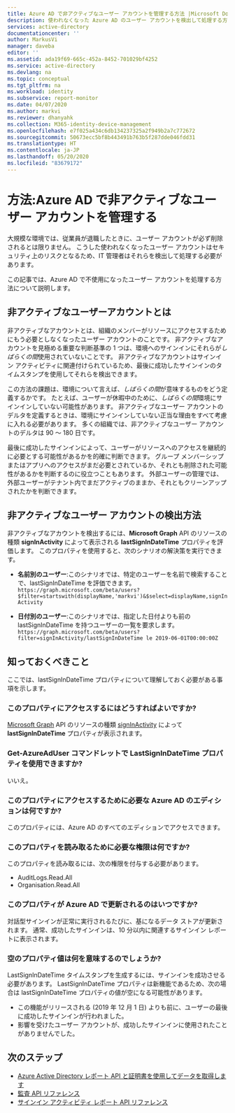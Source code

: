 ```yaml
---
title: Azure AD で非アクティブなユーザー アカウントを管理する方法 |Microsoft Docs
description: 使われなくなった Azure AD のユーザー アカウントを検出して処理する方法について説明します
services: active-directory
documentationcenter: ''
author: MarkusVi
manager: daveba
editor: ''
ms.assetid: ada19f69-665c-452a-8452-701029bf4252
ms.service: active-directory
ms.devlang: na
ms.topic: conceptual
ms.tgt_pltfrm: na
ms.workload: identity
ms.subservice: report-monitor
ms.date: 04/07/2020
ms.author: markvi
ms.reviewer: dhanyahk
ms.collection: M365-identity-device-management
ms.openlocfilehash: e7f025a434c6db134237325a2f949b2a7c772672
ms.sourcegitcommit: 50673ecc5bf8b443491b763b5f287dde046fdd31
ms.translationtype: HT
ms.contentlocale: ja-JP
ms.lasthandoff: 05/20/2020
ms.locfileid: "83679172"
---
```

# <a name="how-to-manage-inactive-user-accounts-in-azure-ad"></a>方法:Azure AD で非アクティブなユーザー アカウントを管理する

大規模な環境では、従業員が退職したときに、ユーザー アカウントが必ず削除されるとは限りません。 こうした使われなくなったユーザー アカウントはセキュリティ上のリスクとなるため、IT 管理者はそれらを検出して処理する必要があります。

この記事では、Azure AD で不使用になったユーザー アカウントを処理する方法について説明します。 

## <a name="what-are-inactive-user-accounts"></a>非アクティブなユーザーアカウントとは

非アクティブなアカウントとは、組織のメンバーがリソースにアクセスするためにもう必要としなくなったユーザー アカウントのことです。 非アクティブなアカウントを見極める重要な判断基準の 1 つは、環境へのサインインにそれらが*しばらくの間*使用されていないことです。 非アクティブなアカウントはサインイン アクティビティに関連付けられているため、最後に成功したサインインのタイムスタンプを使用してそれらを検出できます。 

この方法の課題は、環境について言えば、*しばらくの間*が意味するものをどう定義するかです。 たとえば、ユーザーが休暇中のために、*しばらくの間*環境にサインインしていない可能性があります。 非アクティブなユーザー アカウントのデルタを定義するときは、環境にサインインしていない正当な理由をすべて考慮に入れる必要があります。 多くの組織では、非アクティブなユーザー アカウントのデルタは 90 ～ 180 日です。 

最後に成功したサインインによって、ユーザーがリソースへのアクセスを継続的に必要とする可能性があるかを的確に判断できます。  グループ メンバーシップまたはアプリへのアクセスがまだ必要とされているか、それとも削除された可能性があるかを判断するのに役立つこともあります。 外部ユーザーの管理では、外部ユーザーがテナント内でまだアクティブのままか、それともクリーンアップされたかを判断できます。 

    
## <a name="how-to-detect-inactive-user-accounts"></a>非アクティブなユーザー アカウントの検出方法

非アクティブなアカウントを検出するには、**Microsoft Graph** API のリソースの種類 **signInActivity** によって表示される **lastSignInDateTime** プロパティを評価します。 このプロパティを使用すると、次のシナリオの解決策を実行できます。

- **名前別のユーザー**:このシナリオでは、特定のユーザーを名前で検索することで、lastSignInDateTime を評価できます。`https://graph.microsoft.com/beta/users?$filter=startswith(displayName,'markvi')&$select=displayName,signInActivity`

- **日付別のユーザー**:このシナリオでは、指定した日付よりも前の lastSignInDateTime を持つユーザーの一覧を要求します。 `https://graph.microsoft.com/beta/users?filter=signInActivity/lastSignInDateTime le 2019-06-01T00:00:00Z`






## <a name="what-you-need-to-know"></a>知っておくべきこと

ここでは、lastSignInDateTime プロパティについて理解しておく必要がある事項を示します。

### <a name="how-can-i-access-this-property"></a>このプロパティにアクセスするにはどうすればよいですか?

[Microsoft Graph](https://docs.microsoft.com/graph/overview?view=graph-rest-beta#whats-in-microsoft-graph) API のリソースの種類 [signInActivity](https://docs.microsoft.com/graph/api/resources/signinactivity?view=graph-rest-beta) によって **lastSignInDateTime** プロパティが表示されます。   

### <a name="is-the-lastsignindatetime-property-available-through-the-get-azureaduser-cmdlet"></a>Get-AzureAdUser コマンドレットで LastSignInDateTime プロパティを使用できますか?

いいえ。

### <a name="what-edition-of-azure-ad-do-i-need-to-access-the-property"></a>このプロパティにアクセスするために必要な Azure AD のエディションは何ですか?

このプロパティには、Azure AD のすべてのエディションでアクセスできます。

### <a name="what-permission-do-i-need-to-read-the-property"></a>このプロパティを読み取るために必要な権限は何ですか?

このプロパティを読み取るには、次の権限を付与する必要があります。 

- AuditLogs.Read.All
- Organisation.Read.All  


### <a name="when-does-azure-ad-update-the-property"></a>このプロパティが Azure AD で更新されるのはいつですか?

対話型サインインが正常に実行されるたびに、基になるデータ ストアが更新されます。 通常、成功したサインインは、10 分以内に関連するサインイン レポートに表示されます。
 

### <a name="what-does-a-blank-property-value-mean"></a>空のプロパティ値は何を意味するのでしょうか?

LastSignInDateTime タイムスタンプを生成するには、サインインを成功させる必要があります。 LastSignInDateTime プロパティは新機能であるため、次の場合は lastSignInDateTime プロパティの値が空になる可能性があります。

- この機能がリリースされる (2019 年 12 月 1 日) よりも前に、ユーザーの最後に成功したサインインが行われました。
- 影響を受けたユーザー アカウントが、成功したサインインに使用されたことがありませんでした。

## <a name="next-steps"></a>次のステップ

* [Azure Active Directory レポート API と証明書を使用してデータを取得します](tutorial-access-api-with-certificates.md)
* [監査 API リファレンス](https://developer.microsoft.com/graph/docs/api-reference/beta/resources/directoryaudit) 
* [サインイン アクティビティ レポート API リファレンス](https://developer.microsoft.com/graph/docs/api-reference/beta/resources/signin)
